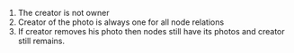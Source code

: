 1. The creator is not owner
1. Creator of the photo is always one for all node relations
1. If creator removes his photo then nodes still have its photos and creator still remains.

